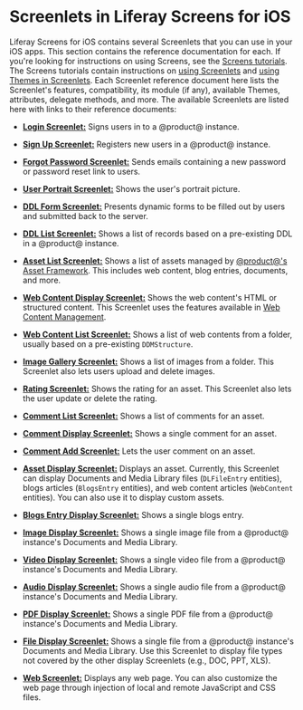 # Screenlets in Liferay Screens for iOS [](id=screenlets-in-liferay-screens-for-ios)

Liferay Screens for iOS contains several Screenlets that you can use in your iOS 
apps. This section contains the reference documentation for each. If you're 
looking for instructions on using Screens, see the 
[Screens tutorials](/develop/tutorials/-/knowledge_base/7-0/ios-apps-with-liferay-screens). 
The Screens tutorials contain instructions on 
[using Screenlets](/develop/tutorials/-/knowledge_base/7-0/using-screenlets-in-ios-apps) 
and 
[using Themes in Screenlets](/develop/tutorials/-/knowledge_base/7-0/using-themes-in-ios-screenlets). 
Each Screenlet reference document here lists the Screenlet's features, 
compatibility, its module (if any), available Themes, attributes, delegate 
methods, and more. The available Screenlets are listed here with links to their 
reference documents: 

- [**Login Screenlet:**](/develop/reference/-/knowledge_base/7-0/loginscreenlet-for-ios) 
  Signs users in to a @product@ instance.
  
- [**Sign Up Screenlet:**](/develop/reference/-/knowledge_base/7-0/signupscreenlet-for-ios) 
  Registers new users in a @product@ instance.
  
- [**Forgot Password Screenlet:**](/develop/reference/-/knowledge_base/7-0/forgotpasswordscreenlet-for-ios) 
  Sends emails containing a new password or password reset link to users.
  
- [**User Portrait Screenlet:**](/develop/reference/-/knowledge_base/7-0/userportraitscreenlet-for-ios) 
  Shows the user's portrait picture.
  
- [**DDL Form Screenlet:**](/develop/reference/-/knowledge_base/7-0/ddlformscreenlet-for-ios) 
  Presents dynamic forms to be filled out by users and submitted back to the server.
  
- [**DDL List Screenlet:**](/develop/reference/-/knowledge_base/7-0/ddllistscreenlet-for-ios) 
  Shows a list of records based on a pre-existing DDL in a @product@ instance.
  
- [**Asset List Screenlet:**](/develop/reference/-/knowledge_base/7-0/assetlistscreenlet-for-ios) 
  Shows a list of assets managed by 
  [@product@'s Asset Framework](/develop/tutorials/-/knowledge_base/7-0/asset-framework). 
  This includes web content, blog entries, documents, and more.
  
- [**Web Content Display Screenlet:**](/develop/reference/-/knowledge_base/7-0/webcontentdisplayscreenlet-for-ios) 
  Shows the web content's HTML or structured content. This Screenlet uses the 
  features available in 
  [Web Content Management](/discover/portal/-/knowledge_base/7-0/creating-web-content). 

- [**Web Content List Screenlet:**](/develop/reference/-/knowledge_base/7-0/web-content-list-screenlet-for-ios)
  Shows a list of web contents from a folder, usually based on a pre-existing 
  `DDMStructure`. 

- [**Image Gallery Screenlet:**](/develop/reference/-/knowledge_base/7-0/image-gallery-screenlet-for-ios) 
  Shows a list of images from a folder. This Screenlet also lets users upload 
  and delete images. 

- [**Rating Screenlet:**](/develop/reference/-/knowledge_base/7-0/rating-screenlet-for-ios) 
  Shows the rating for an asset. This Screenlet also lets the user update or 
  delete the rating. 

- [**Comment List Screenlet:**](/develop/reference/-/knowledge_base/7-0/comment-list-screenlet-for-ios) 
  Shows a list of comments for an asset. 

- [**Comment Display Screenlet:**](/develop/reference/-/knowledge_base/7-0/comment-display-screenlet-for-ios) 
  Shows a single comment for an asset. 

- [**Comment Add Screenlet:**](/develop/reference/-/knowledge_base/7-0/comment-add-screenlet-for-ios) 
  Lets the user comment on an asset. 

- [**Asset Display Screenlet:**](/develop/reference/-/knowledge_base/7-0/asset-display-screenlet-for-ios) 
  Displays an asset. Currently, this Screenlet can display Documents and Media 
  Library files (`DLFileEntry` entities), blogs articles (`BlogsEntry` 
  entities), and web content articles (`WebContent` entities). You can also use 
  it to display custom assets. 

- [**Blogs Entry Display Screenlet:**](/develop/reference/-/knowledge_base/7-0/blogs-entry-display-screenlet-for-ios) 
  Shows a single blogs entry. 

- [**Image Display Screenlet:**](/develop/reference/-/knowledge_base/7-0/image-display-screenlet-for-ios) 
  Shows a single image file from a @product@ instance's Documents and Media 
  Library. 

- [**Video Display Screenlet:**](/develop/reference/-/knowledge_base/7-0/video-display-screenlet-for-ios) 
  Shows a single video file from a @product@ instance's Documents and Media 
  Library. 

- [**Audio Display Screenlet:**](/develop/reference/-/knowledge_base/7-0/audio-display-screenlet-for-ios) 
  Shows a single audio file from a @product@ instance's Documents and Media 
  Library. 

- [**PDF Display Screenlet:**](/develop/reference/-/knowledge_base/7-0/pdf-display-screenlet-for-ios) 
  Shows a single PDF file from a @product@ instance's Documents and Media 
  Library. 

- [**File Display Screenlet:**](/develop/reference/-/knowledge_base/7-0/file-display-screenlet-for-ios) 
  Shows a single file from a @product@ instance's Documents and Media Library. 
  Use this Screenlet to display file types not covered by the other display 
  Screenlets (e.g., DOC, PPT, XLS). 

- [**Web Screenlet:**](/develop/reference/-/knowledge_base/7-0/web-screenlet-for-ios) 
  Displays any web page. You can also customize the web page through injection 
  of local and remote JavaScript and CSS files. 
